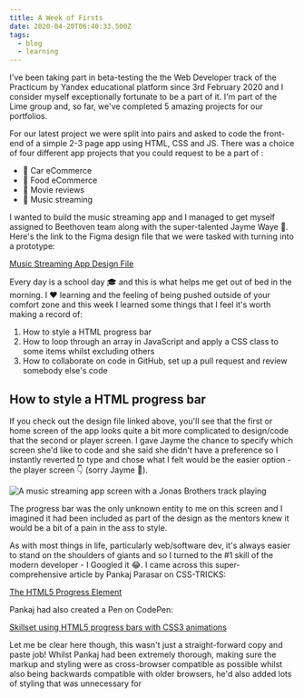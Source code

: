 ```yaml
---
title: A Week of Firsts
date: 2020-04-20T06:40:33.500Z
tags:
  - blog
  - learning
---
```

I've been taking part in beta-testing the the Web Developer track of the Practicum by Yandex educational platform since 3rd February 2020 and I consider myself exceptionally fortunate to be a part of it. I'm part of the Lime group and, so far, we've completed 5 amazing projects for our portfolios. 

For our latest project we were split into pairs and asked to code the front-end of a simple 2-3 page app using HTML, CSS and JS. There was a choice of four different app projects that you could request to be a part of :

* 🚗 Car eCommerce
* 🍔 Food eCommerce
* 🎥 Movie reviews
* 🎵 Music streaming

I wanted to build the music streaming app and I managed to get myself assigned to Beethoven team along with the super-talented Jayme Waye 🎉. Here's the link to the Figma design file that we were tasked with turning into a prototype:

[Music Streaming App Design File](https://www.figma.com/file/rRE5kHZSGzj2XSd0gZQgrl/Music-Player-Box-Template-Copy?node-id=0%3A1)

Every day is a school day 🎓 and this is what helps me get out of bed in the morning. I ❤️ learning and the feeling of being pushed outside of your comfort zone and this week I learned some things that I feel it's worth making a record of:

1. How to style a HTML progress bar
2. How to loop through an array in JavaScript and apply a CSS class to some items whilst excluding others
3. How to collaborate on code in GitHub, set up a pull request and review somebody else's code

## How to style a HTML progress bar

If you check out the design file linked above, you'll see that the first or home screen of the app looks quite a bit more complicated to design/code that the second or player screen. I gave Jayme the chance to specify which screen she'd like to code and she said she didn't have a preference so I instantly reverted to type and chose what I felt would be the easier option - the player screen 👇 (sorry Jayme 🤭).

![A music streaming app screen with a Jonas Brothers track playing](/images/music-app-figma.png "The app screen I chose to create")

The progress bar was the only unknown entity to me on this screen and I imagined it had been included as part of the design as the mentors knew it would be a bit of a pain in the ass to style.

As with most things in life, particularly web/software dev, it's always easier to stand on the shoulders of giants and so I turned to the #1 skill of the modern developer - I Googled it 😂. I came across this super-comprehensive article by Pankaj Parasar on CSS-TRICKS:

[The HTML5 Progress Element](https://css-tricks.com/author/pankajparashar/)

Pankaj had also created a Pen on CodePen:

[Skillset using HTML5 progress bars with CSS3 animations](https://codepen.io/team/css-tricks/pen/PNNQxm "Skillset using HTML5 progress bars with CSS3 animations")

Let me be clear here though, this wasn't just a straight-forward copy and paste job! Whilst Pankaj had been extremely thorough, making sure the markup and styling were as cross-browser compatible as possible whilst also being backwards compatible with older browsers, he'd also added lots of styling that was unnecessary for